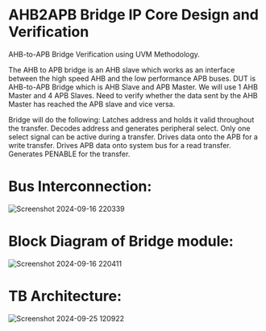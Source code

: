 # AHB2APB Bridge IP Core Design and Verification
AHB-to-APB Bridge Verification using UVM Methodology.

The AHB to APB bridge is an AHB slave which works as an interface between the high speed AHB and the low performance APB buses. DUT is AHB-to-APB Bridge which is AHB Slave and APB Master. We will use 1 AHB Master and 4 APB Slaves. Need to verify whether the data sent by the AHB Master has reached the APB slave and vice versa.

Bridge will do the following: Latches address and holds it valid throughout the transfer. Decodes address and generates peripheral select. Only one select signal can be active during a transfer. Drives data onto the APB for a write transfer. Drives APB data onto system bus for a read transfer. Generates PENABLE for the transfer.

# Bus Interconnection:
![Screenshot 2024-09-16 220339](https://github.com/user-attachments/assets/5ac84699-e409-4d0c-8176-e04c83f678b6)

# Block Diagram of Bridge module:
![Screenshot 2024-09-16 220411](https://github.com/user-attachments/assets/e12871f6-6150-4623-b3ff-77caeb90a806)

# TB Architecture:
![Screenshot 2024-09-25 120922](https://github.com/user-attachments/assets/8ead7941-8d17-4c5b-91bf-cecedc1b49a3)

